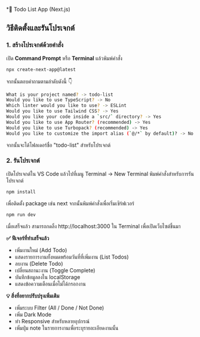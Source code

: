 *📝 Todo List App (Next.js)

## วิธีติดตั้งและรันโปรเจกต์

### 1. สร้างโปรเจกต์ด้วยคำสั่ง
เปิด **Command Prompt** หรือ **Terminal** แล้วพิมพ์คำสั่ง

```bash
npx create-next-app@latest
```

จากนั้นตอบคำถามตามลำดับดังนี้ 👇

```bash
What is your project named? -> todo-list
Would you like to use TypeScript? -> No
Which linter would you like to use? -> ESLint
Would you like to use Tailwind CSS? -> Yes
Would you like your code inside a `src/` directory? -> Yes
Would you like to use App Router? (recommended) -> Yes
Would you like to use Turbopack? (recommended) -> Yes
Would you like to customize the import alias (`@/*` by default)? -> No
```
จากนั้นจะได้โฟลเดอร์ชื่อ "todo-list" สำหรับโปรเจกต์

### 2. รันโปรเจกต์
เปิดโปรเจกต์ใน VS Code แล้วไปที่เมนู Terminal → New Terminal พิมพ์คำสั่งสำหรับการรันโปรเจกต์

```bash
npm install
```
เพื่อติดตั้ง package เช่น next จากนั้นพิมพ์คำสั่งเพื่อเริ่มเซิร์ฟเวอร์

```bash
npm run dev
```
เมื่อเสร็จแล้ว สามารถกดลิ้ง http://localhost:3000 ใน Terminal เพื่อเปิดเว็บไซต์ขึ้นมา


**✅ ฟีเจอร์ที่ทำเสร็จแล้ว**

- เพิ่มงานใหม่ (Add Todo)
- แสดงรายการงานทั้งหมดพร้อมวันที่ที่เพิ่มงาน (List Todos)
- ลบงาน (Delete Todo)
- เปลี่ยนสถานะงาน (Toggle Complete)
- บันทึกข้อมูลลงใน localStorage
- แสดงข้อความเตือนเมื่อไม่ได้กรอกงาน

**💡 สิ่งที่อยากปรับปรุงเพิ่มเติม**

- เพิ่มระบบ Filter (All / Done / Not Done)
- เพิ่ม Dark Mode
- ทำ Responsive สำหรับหลายอุปกรณ์
- เพิ่มปุ่ม note ในรายการงานเพื่อระบุรายละเอียดงานนั้น